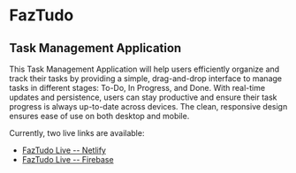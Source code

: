 # FazTudo
## Task Management Application

This Task Management Application will help users efficiently organize and track their tasks by providing a simple, drag-and-drop interface to manage tasks in different stages: To-Do, In Progress, and Done. With real-time updates and persistence, users can stay productive and ensure their task progress is always up-to-date across devices. The clean, responsive design ensures ease of use on both desktop and mobile.

Currently, two live links are available:

- [FazTudo Live -- Netlify](https://faztudo-6c7cd4.netlify.app/)
- [FazTudo Live -- Firebase](https://faztudo-8a1ba.web.app/)
